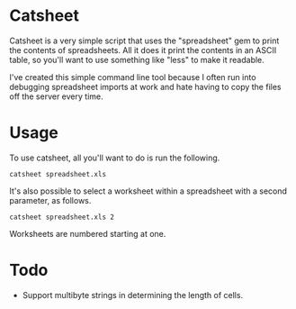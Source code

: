 # Catsheet

Catsheet is a very simple script that uses the "spreadsheet" gem to print the
contents of spreadsheets. All it does it print the contents in an ASCII table,
so you'll want to use something like "less" to make it readable.

I've created this simple command line tool because I often run into debugging
spreadsheet imports at work and hate having to copy the files off the server
every time.

# Usage

To use catsheet, all you'll want to do is run the following.

    catsheet spreadsheet.xls

It's also possible to select a worksheet within a spreadsheet with a second
parameter, as follows.

    catsheet spreadsheet.xls 2

Worksheets are numbered starting at one.

# Todo

* Support multibyte strings in determining the length of cells.
